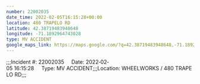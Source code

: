 ```yaml
---
number: 22002035
date_time: 2022-02-05T16:15:28+00:00
location: 480 TRAPELO RD
latitude: 42.38719483948648
longitude: -71.1892964743028
type: MV ACCIDENT
google_maps_link: https://maps.google.com/?q=42.38719483948648,-71.1892964743028
---
```


;;;Incident #: 22002035     Date: 2022‐02‐05 16:15:28     Type: MV ACCIDENT;;;Location: WHEELWORKS / 480 TRAPELO RD;;;
